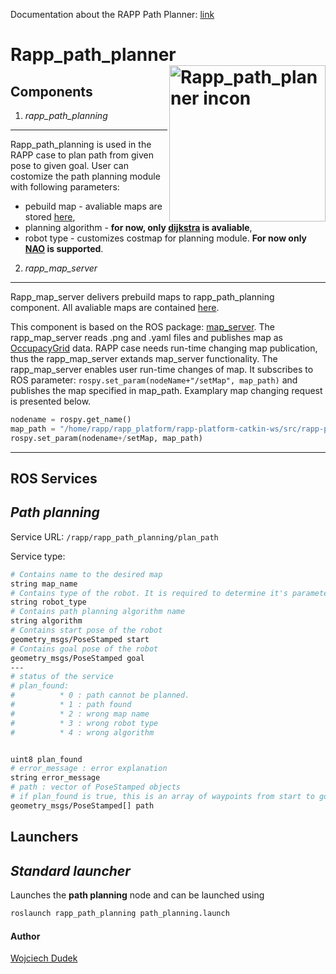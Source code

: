 Documentation about the RAPP Path Planner: [link](https://github.com/rapp-project/rapp-platform/wiki/RAPP-Path-Planner)

**Rapp_path_planner** <img src="https://farm6.staticflickr.com/5199/7369580478_aef5890b05_o_d.png" alt="Rapp_path_planner incon" align="right"  width="250" />
========



**Components**
----------

 1. *rapp_path_planning*
------------------

Rapp_path_planning is used in the RAPP case to plan path from given pose to given goal. User can costomize the path planning module with following parameters:
* pebuild map - avaliable maps are stored [here](https://github.com/rapp-project/rapp-platform/tree/master/rapp_map_server/maps),
* planning algorithm - **for now, only [dijkstra](https://en.wikipedia.org/wiki/Dijkstra%27s_algorithm)  is avaliable**,
* robot type - customizes costmap for planning module. **For now only [NAO](https://www.aldebaran.com/en/humanoid-robot/nao-robot) is supported**. 

2. *rapp_map_server*
---------------

Rapp_map_server delivers prebuild maps to rapp_path_planning component. All avaliable maps are contained [here](https://github.com/rapp-project/rapp-platform/tree/master/rapp_map_server/maps). 

This component is based on the ROS package: [map_server](http://wiki.ros.org/map_server). The rapp_map_server reads .png and .yaml files and publishes map as [OccupacyGrid](http://docs.ros.org/jade/api/nav_msgs/html/msg/OccupancyGrid.html) data. RAPP case needs run-time changing map publication, thus the rapp_map_server extands map_server functionality. The rapp_map_server enables user run-time changes of map. It subscribes to ROS parameter: 
```rospy.set_param(nodeName+"/setMap", map_path)```
and publishes the map specified in map_path. Examplary map changing request is presented below.
```python
nodename = rospy.get_name()
map_path = "/home/rapp/rapp_platform/rapp-platform-catkin-ws/src/rapp-platform/rapp_map_server/maps/empty.yaml"
rospy.set_param(nodename+/setMap, map_path)
```


----------


**ROS Services**
------------

*Path planning*
-------------

Service URL: ```/rapp/rapp_path_planning/plan_path```

Service type:
```bash
# Contains name to the desired map
string map_name
# Contains type of the robot. It is required to determine it's parameters (footprint etc.)
string robot_type
# Contains path planning algorithm name
string algorithm
# Contains start pose of the robot
geometry_msgs/PoseStamped start
# Contains goal pose of the robot
geometry_msgs/PoseStamped goal
---
# status of the service
# plan_found:
#          * 0 : path cannot be planned.
#          * 1 : path found 
#          * 2 : wrong map name
#          * 3 : wrong robot type
#          * 4 : wrong algorithm


uint8 plan_found
# error_message : error explanation
string error_message
# path : vector of PoseStamped objects
# if plan_found is true, this is an array of waypoints from start to goal, where the first one equals start and the last one equals goal
geometry_msgs/PoseStamped[] path
``` 

**Launchers**
-------------

*Standard launcher*
-----------------

Launches the **path planning** node and can be launched using
```bash
roslaunch rapp_path_planning path_planning.launch
```


#### Author

[Wojciech Dudek](https://github.com/dudekw)

